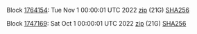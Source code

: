 Block [1764154](https://insight.dash.org/insight/block/0000000000000000abfea36a59092a26f8c55eb6466a46639b74a327c0a4ff50): Tue Nov  1 00:00:01 UTC 2022 [zip](https://dash-bootstrap-2.ams3.digitaloceanspaces.com/mainnet/2022-11-01/bootstrap.dat.zip) (21G) [SHA256](https://dash-bootstrap-2.ams3.digitaloceanspaces.com/mainnet/2022-11-01/sha256.txt)

Block [1747169](https://insight.dash.org/insight/block/00000000000000113a03747b2917078e5c3435a80221fa160cbd5a4d29c9f077): Sat Oct  1 00:00:01 UTC 2022 [zip](https://dash-bootstrap-2.ams3.digitaloceanspaces.com/mainnet/2022-10-01/bootstrap.dat.zip) (21G) [SHA256](https://dash-bootstrap-2.ams3.digitaloceanspaces.com/mainnet/2022-10-01/sha256.txt)
